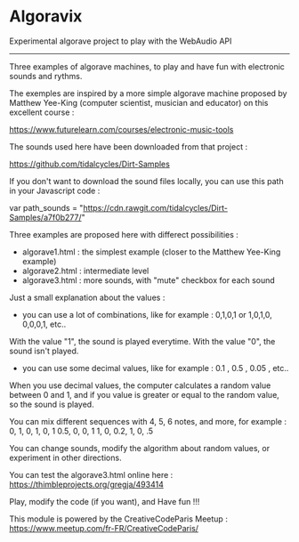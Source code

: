 # Algoravix
Experimental algorave project to play with the WebAudio API

---

Three examples of algorave machines, to play and have fun with electronic sounds
and rythms.

The exemples are inspired by a more simple algorave machine proposed by 
Matthew Yee-King (computer scientist, musician and educator) on this excellent
course :

https://www.futurelearn.com/courses/electronic-music-tools


The sounds used here have been downloaded from that project : 

https://github.com/tidalcycles/Dirt-Samples

If you don't want to download the sound files locally, you can use this path in
your Javascript code :

  var path_sounds = "https://cdn.rawgit.com/tidalcycles/Dirt-Samples/a7f0b277/"


Three examples are proposed here with differect possibilities : 
- algorave1.html : the simplest example (closer to the Matthew Yee-King example)
- algorave2.html : intermediate level
- algorave3.html : more sounds, with "mute" checkbox for each sound 


Just a small explanation about the values :

- you can use a lot of combinations, like for example : 
    0,1,0,1 or 1,0,1,0, 0,0,0,1, etc..

With the value "1", the sound is played everytime.
With the value "0", the sound isn't played.

- you can use some decimal values, like for example :
    0.1 , 0.5 , 0.05 , etc..

When you use decimal values, the computer calculates a random value between
0 and 1, and if you value is greater or equal to the random value, so the 
sound is played. 

You can mix different sequences with 4, 5, 6 notes, and more, for example :
    0, 1, 0, 1, 0, 1
    0.5, 0, 0, 1
    1, 0, 0.2, 1, 0, .5

You can change sounds, modify the algorithm about random values, or experiment
in other directions.

You can test the algorave3.html online here :
https://thimbleprojects.org/gregja/493414

Play, modify the code (if you want), and Have fun !!!



This module is powered by the CreativeCodeParis Meetup :
https://www.meetup.com/fr-FR/CreativeCodeParis/

